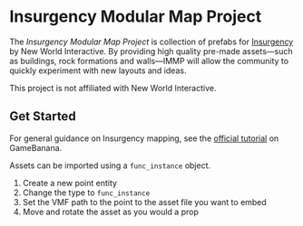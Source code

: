 # Insurgency Modular Map Project

The *Insurgency Modular Map Project* is collection of prefabs for [Insurgency](http://www.playinsurgency.com/) by New World Interactive. By providing high quality pre-made assets—such as buildings, rock formations and walls—IMMP will allow the community to quickly experiment with new layouts and ideas. 

This project is not affiliated with New World Interactive. 

## Get Started

For general guidance on Insurgency mapping, see the [official tutorial](http://insurgency.gamebanana.com/tuts/11647) on GameBanana. 

Assets can be imported using a `func_instance` object. 

 1. Create a new point entity
 2. Change the type to `func_instance`
 3. Set the VMF path to the point to the asset file you want to embed
 4. Move and rotate the asset as you would a prop

